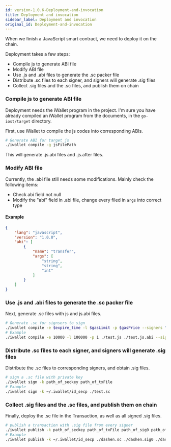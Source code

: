 ```yaml
---
id: version-1.0.6-Deployment-and-invocation
title: Deployment and invocation
sidebar_label: Deployment and invocation
original_id: Deployment-and-invocation
---
```


When we finish a JavaScript smart contract, we need to deploy it on the chain.

Deployment takes a few steps:

- Compile js to generate ABI file
- Modify ABI file
- Use .js and .abi files to generate the .sc packer file
- Distribute .sc files to each signer, and signers will generate .sig files
- Collect .sig files and the .sc files, and publish them on chain

### Compile js to generate ABI file

Deployment needs the iWallet program in the project. I'm sure you have already compiled an iWallet program from the documents, in the `go-iost/target` directory.

First, use iWallet to compile the js codes into corresponding ABIs.

```bash
# Generate ABI for target js
./iwallet compile -g jsFilePath
```

This will generate .js.abi files and .js.after files.

### Modify ABI file
Currently, the .abi file still needs some modifications. Mainly check the following items:

- Check abi field not null
- Modify the "abi" field in .abi file, change every filed in `args` into correct type

#### Example
```json
{
    "lang": "javascript",
    "version": "1.0.0",
    "abi": [
        {
            "name": "transfer",
            "args": [
                "string",
                "string",
                "int"
            ]
        }
    ]
}
```

### Use .js and .abi files to generate the .sc packer file

Next, generate .sc files with js and js.abi files.

```bash
# Generate .sc for signsers to sign
./iwallet compile -e $expire_time -l $gasLimit -p $gasPrice --signers "ID0, ID1..."
# Example
./iwallet compile -e 10000 -l 100000 -p 1 ./test.js ./test.js.abi --signers "ID"
```

### Distribute .sc files to each signer, and signers will generate .sig files

Distribute the .sc files to corresponding signers, and obtain .sig files.

```bash
# sign a .sc file with private key
./iwallet sign -k path_of_seckey path_of_txFile
# Example
./iwallet sign -k ~/.iwallet/id_secp ./test.sc
```

### Collect .sig files and the .sc files, and publish them on chain

Finally, deploy the .sc file in the Transaction, as well as all signed .sig files.

```bash
# publish a transaction with .sig file from every signer
./iwallet publish -k path_of_seckey path_of_txFile path_of_sig0 path_of_sig1 ...
# Example
./iwallet publish -k ~/.iwallet/id_secp ./dashen.sc ./dashen.sig0 ./dashen.sig1
```
